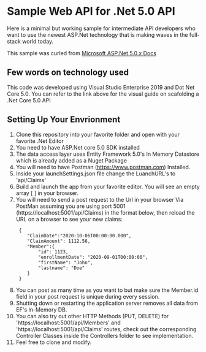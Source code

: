﻿#  Sample Web API for .Net 5.0 API

Here is a minimal but working sample for intermediate API developers who want to use the newest ASP.Net technology that is making waves in the full-stack world today.

This sample was curled from [Microsoft ASP.Net 5.0.x Docs](https://docs.microsoft.com/en-us/aspnet/core/tutorials/first-web-api?view=aspnetcore-5.0&tabs=visual-studio)


## Few words on technology used

This code was developed using Visual Studio Enterprise 2019 and
Dot Net Core 5.0. You can refer to the link above for the visual guide on scafolding a .Net Core 5.0 API


## Setting Up Your Envrionment

1. Clone this repository into your favorite folder and open with your favorite .Net Editor
2. You need to have ASP.Net core 5.0 SDK installed
3. The data access layer uses Entity Framework 5.0's In Memory Datastore which is already added as a Nuget Package
4. You will need to have Postman (https://www.postman.com) Installed.
5. Inside your launchSettings.json file change the LuanchURL's to 'api/Claims'
6. Build and launch the app from your favorite editor. You will see an empty array [ ] in your browser.
7. You will need to send a post request to the Url in your browser Via PostMan assuming you are using port 5001 (https://localhost:5001/api/Claims) in the format below, then reload the URL on a browser to see your new claims:
    ```
     {
        "ClaimDate":"2020-10-06T00:00:00.000",
        "ClaimAmount": 1112.56,
        "Member":{
            "id": 1123,
            "enrollmentDate": "2020-09-01T00:00:00",
            "firstName": "John",
            "lastname": "Doe"
        }
     }
    ```
8. You can post as many time as you want to but make sure the Member.id field in your post request is unique during every session. 
9. Shutting down or restarting the application server removes all data from EF's In-Memory DB.
10. You can also try out other HTTP Methods (PUT, DELETE) for 'https://localhost:5001/api/Members' and 'https://localhost:5001/api/Claims' routes, check out the corresponding Controller Classes inside the Controllers folder to see implementation.
11. Feel free to clone and modify.